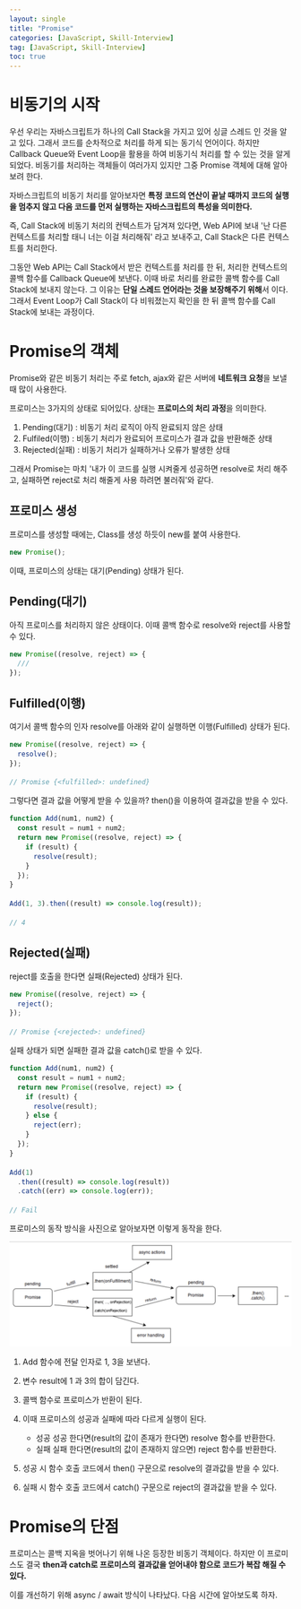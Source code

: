 ```yaml
---
layout: single
title: "Promise"
categories: [JavaScript, Skill-Interview]
tag: [JavaScript, Skill-Interview]
toc: true
---
```


# 비동기의 시작

우선 우리는 자바스크립트가 하나의 Call Stack을 가지고 있어 싱글 스레드 인 것을 알고 있다. 그래서 코드를 순차적으로 처리를 하게 되는 동기식 언어이다. 하지만 Callback Queue와 Event Loop을 활용을 하여 비동기식 처리를 할 수 있는 것을 알게 되었다. 비동기를 처리하는 객체들이 여러가지 있지만 그중 Promise 객체에 대해 알아보려 한다.

자바스크립트의 비동기 처리를 알아보자면 **특정 코드의 연산이 끝날 때까지 코드의 실행을 멈추지 않고 다음 코드를 먼저 실행하는 자바스크립트의 특성을 의미한다.**

즉, Call Stack에 비동기 처리의 컨텍스트가 담겨져 있다면, Web API에 보내 '난 다른 컨텍스트를 처리할 태니 너는 이걸 처리해줘' 라고 보내주고, Call Stack은 다른 컨텍스트를 처리한다.

그동안 Web API는 Call Stack에서 받은 컨텍스트를 처리를 한 뒤, 처리한 컨텍스트의 콜백 함수를 Callback Queue에 보낸다. 이때 바로 처리를 완료한 콜백 함수를 Call Stack에 보내지 않는다. 그 이유는 **단일 스레드 언어라는 것을 보장해주기 위해**서 이다. 그래서 Event Loop가 Call Stack이 다 비워졌는지 확인을 한 뒤 콜백 함수를 Call Stack에 보내는 과정이다.

# Promise의 객체

Promise와 같은 비동기 처리는 주로 fetch, ajax와 같은 서버에 **네트워크 요청**을 보낼때 많이 사용한다.

프로미스는 3가지의 상태로 되어있다. 상태는 **프로미스의 처리 과정**을 의미한다.

1. Pending(대기) : 비동기 처리 로직이 아직 완료되지 않은 상태
2. Fulfiled(이행) : 비동기 처리가 완료되어 프로미스가 결과 값을 반환해준 상태
3. Rejected(실패) : 비동기 처리가 실패하거나 오류가 발생한 상태

그래서 Promise는 마치 '내가 이 코드를 실행 시켜줄게 성공하면 resolve로 처리 해주고, 실패하면 reject로 처리 해줄게 사용 하려면 불러줘'와 같다.

## 프로미스 생성

프로미스를 생성할 때에는, Class를 생성 하듯이 new를 붙여 사용한다.

```js
new Promise();
```

이때, 프로미스의 상태는 대기(Pending) 상태가 된다.

## Pending(대기)

아직 프로미스를 처리하지 않은 상태이다. 이때 콜백 함수로 resolve와 reject를 사용할 수 있다.

```js
new Promise((resolve, reject) => {
  ///
});
```

## Fulfilled(이행)

여기서 콜백 함수의 인자 resolve를 아래와 같이 실행하면 이행(Fulfilled) 상태가 된다.

```js
new Promise((resolve, reject) => {
  resolve();
});

// Promise {<fulfilled>: undefined}
```

그렇다면 결과 값을 어떻게 받을 수 있을까? then()을 이용하여 결과값을 받을 수 있다.

```js
function Add(num1, num2) {
  const result = num1 + num2;
  return new Promise((resolve, reject) => {
    if (result) {
      resolve(result);
    }
  });
}

Add(1, 3).then((result) => console.log(result));

// 4
```

## Rejected(실패)

reject를 호출을 한다면 실패(Rejected) 상태가 된다.

```js
new Promise((resolve, reject) => {
  reject();
});

// Promise {<rejected>: undefined}
```

실패 상태가 되면 실패한 결과 값을 catch()로 받을 수 있다.

```js
function Add(num1, num2) {
  const result = num1 + num2;
  return new Promise((resolve, reject) => {
    if (result) {
      resolve(result);
    } else {
      reject(err);
    }
  });
}

Add(1)
  .then((result) => console.log(result))
  .catch((err) => console.log(err));

// Fail
```

프로미스의 동작 방식을 사진으로 알아보자면 이렇게 동작을 한다.

<img src="/assets/images/promise.png">

1. Add 함수에 전달 인자로 1, 3을 보낸다.
2. 변수 result에 1 과 3의 합이 담긴다.
3. 콜백 함수로 프로미스가 반환이 된다.
4. 이때 프로미스의 성공과 실패에 따라 다르게 실행이 된다.

   - 성공
     성공 한다면(result의 값이 존재가 한다면) resolve 함수를 반환한다.
   - 실패
     실패 한다면(result의 값이 존재하지 않으면) reject 함수를 반환한다.

5. 성공 시 함수 호출 코드에서 then() 구문으로 resolve의 결과값을 받을 수 있다.
6. 실패 시 함수 호출 코드에서 catch() 구문으로 reject의 결과값을 받을 수 있다.

# Promise의 단점

프로미스는 콜백 지옥을 벗어나기 위해 나온 등장한 비동기 객체이다. 하지만 이 프로미스도 결국 **then과 catch로 프로미스의 결과값을 얻어내야 함으로 코드가 복잡 해질 수 있다.**

이를 개선하기 위해 async / await 방식이 나타났다. 다음 시간에 알아보도록 하자.
